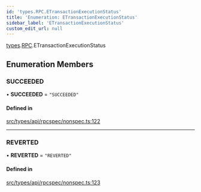 ```yaml
---
id: 'types.RPC.ETransactionExecutionStatus'
title: 'Enumeration: ETransactionExecutionStatus'
sidebar_label: 'ETransactionExecutionStatus'
custom_edit_url: null
---
```


[types](../namespaces/types.md).[RPC](../namespaces/types.RPC.md).ETransactionExecutionStatus

## Enumeration Members

### SUCCEEDED

• **SUCCEEDED** = `"SUCCEEDED"`

#### Defined in

[src/types/api/rpcspec/nonspec.ts:122](https://github.com/starknet-io/starknet.js/blob/v5.24.3/src/types/api/rpcspec/nonspec.ts#L122)

---

### REVERTED

• **REVERTED** = `"REVERTED"`

#### Defined in

[src/types/api/rpcspec/nonspec.ts:123](https://github.com/starknet-io/starknet.js/blob/v5.24.3/src/types/api/rpcspec/nonspec.ts#L123)
